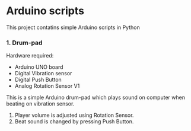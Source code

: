 # Arduino scripts

This project contatins simple Arduino scripts in Python

### 1. Drum-pad

Hardware required:

* Arduino UNO board
* Digital Vibration sensor
* Digital Push Button
* Analog Rotation Sensor V1

This is a simple Arduino drum-pad which plays sound on computer when beating on vibration sensor. 

1. Player volume is adjusted using Rotation Sensor.
1. Beat sound is changed by pressing Push Button.
